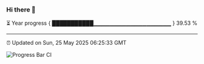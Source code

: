 ### Hi there 👋

⏳ Year progress { ███████████▁▁▁▁▁▁▁▁▁▁▁▁▁▁▁▁▁▁▁ } 39.53 %

---

⏰ Updated on Sun, 25 May 2025 06:25:33 GMT

![Progress Bar CI](https://github.com/liununu/liununu/workflows/Progress%20Bar%20CI/badge.svg)
